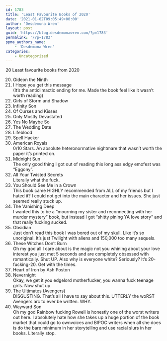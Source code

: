 ```yaml
---
id: 1783
title: 'Least Favourite Books of 2020'
date: '2021-01-02T09:05:49+00:00'
author: 'Desdemona Wren'
layout: post
guid: 'https://blog.desdemonawren.com/?p=1783'
permalink: '/?p=1783'
ppma_authors_name:
    - 'Desdemona Wren'
categories:
    - Uncategorized
---
```


20 Least favourite books from 2020

20. Gideon the Ninth
21. I Hope you get this message  
    (It’s the anticlimactic ending for me. Made the book feel like it wasn’t worth reading)
22. Girls of Storm and Shadow
23. Infinity Son
24. Of Curses and Kisses
25. Only Mostly Devastated
26. Yes No Maybe So
27. The Wedding Date
28. Lifeblood
29. Spell Hacker
30. American Royals  
    0/10 Stars. An absolute heteronormative nightmare that wasn’t worth the paper it’s printed on.
31. Midnight Sun  
    The only good thing I got out of reading this long ass edgy emofest was “Eggony”.
32. All Your Twisted Secrets  
    Literally what the fuck.
33. You Should See Me in a Crown  
    This book came HIGHLY recommended from ALL of my friends but I hated it? I could not get into the main character and her issues. She just seemed really stuck up.
34. The Vanishing Deep  
    I wanted this to be a “mourning my sister and reconnecting with her murder mystery” book, but instead I got “shitty pining YA love story” and that really fucking sucked.
35. Obsidian  
    Just don’t read this book I was bored out of my skull. Like it’s so unoriginal. It’s just Twilight with aliens and 150,000 too many sequels.
36. These Witches Don’t Burn  
    Oh my god all I care about is the magic not you whining about your love interest you just met 5 seconds and are completely obsessed with romantically. Shut UP. Also why is everyone white? Seriously? It’s 20-fucking-20. Get with the times.
37. Heart of Iron by Ash Poston
38. Nevernight  
    Okay, we get it you edgelord motherfucker, you wanna fuck teenage girls. Now shut up.
39. The Ultimates (Avengers)  
    DISGUSTING. That’s all I have to say about this. UTTERLY the woRST Avengers arc to ever be written. WHY.
40. Wayward Son  
    Oh my god Rainbow fucking Rowell is honestly one of the worst writers out here. I absolutely hate how she takes up a huge portion of the book market that could go to ownvoices and BIPOC writers when all she does is do the bare minimum in her storytelling and use racial slurs in her books. Literally stop.